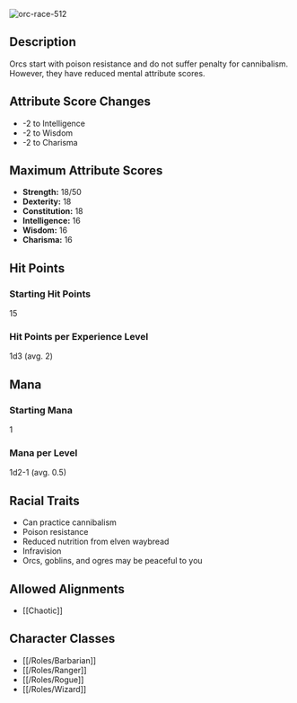 ![orc-race-512](https://github.com/hyvanmielenpelit/GnollHack/assets/16661034/7554387f-ab81-4898-901f-8fc2a1a32b38)

## Description

Orcs start with poison resistance and do not suffer penalty for cannibalism. However, they have reduced mental attribute scores.

## Attribute Score Changes

- -2 to Intelligence
- -2 to Wisdom
- -2 to Charisma

## Maximum Attribute Scores

- **Strength:** 18/50
- **Dexterity:** 18
- **Constitution:** 18
- **Intelligence:** 16
- **Wisdom:** 16
- **Charisma:** 16

## Hit Points

### Starting Hit Points

15

### Hit Points per Experience Level

1d3 (avg. 2)

## Mana

### Starting Mana

1

### Mana per Level

1d2-1 (avg. 0.5)

## Racial Traits

- Can practice cannibalism
- Poison resistance
- Reduced nutrition from elven waybread
- Infravision
- Orcs, goblins, and ogres may be peaceful to you

## Allowed Alignments

- [[Chaotic]]

## Character Classes

- [[/Roles/Barbarian]]
- [[/Roles/Ranger]]
- [[/Roles/Rogue]]
- [[/Roles/Wizard]]